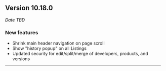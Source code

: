 
## Version 10.18.0
_Date TBD_

### New features
* Shrink main header navigation on page scroll
* Show "history popup" on all Listings
* Updated security for edit/split/merge of developers, products, and versions

---
